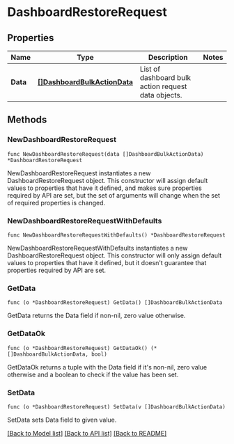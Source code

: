 # DashboardRestoreRequest

## Properties

Name | Type | Description | Notes
---- | ---- | ----------- | ------
**Data** | [**[]DashboardBulkActionData**](DashboardBulkActionData.md) | List of dashboard bulk action request data objects. | 

## Methods

### NewDashboardRestoreRequest

`func NewDashboardRestoreRequest(data []DashboardBulkActionData) *DashboardRestoreRequest`

NewDashboardRestoreRequest instantiates a new DashboardRestoreRequest object.
This constructor will assign default values to properties that have it defined,
and makes sure properties required by API are set, but the set of arguments
will change when the set of required properties is changed.

### NewDashboardRestoreRequestWithDefaults

`func NewDashboardRestoreRequestWithDefaults() *DashboardRestoreRequest`

NewDashboardRestoreRequestWithDefaults instantiates a new DashboardRestoreRequest object.
This constructor will only assign default values to properties that have it defined,
but it doesn't guarantee that properties required by API are set.

### GetData

`func (o *DashboardRestoreRequest) GetData() []DashboardBulkActionData`

GetData returns the Data field if non-nil, zero value otherwise.

### GetDataOk

`func (o *DashboardRestoreRequest) GetDataOk() (*[]DashboardBulkActionData, bool)`

GetDataOk returns a tuple with the Data field if it's non-nil, zero value otherwise
and a boolean to check if the value has been set.

### SetData

`func (o *DashboardRestoreRequest) SetData(v []DashboardBulkActionData)`

SetData sets Data field to given value.



[[Back to Model list]](../README.md#documentation-for-models) [[Back to API list]](../README.md#documentation-for-api-endpoints) [[Back to README]](../README.md)


